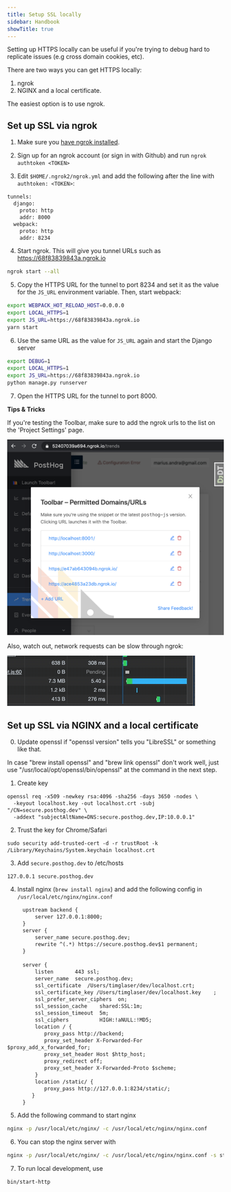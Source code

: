 ```yaml
---
title: Setup SSL locally
sidebar: Handbook
showTitle: true
---
```


Setting up HTTPS locally can be useful if you're trying to debug hard
to replicate issues (e.g cross domain cookies, etc).

There are two ways you can get HTTPS locally: 

1. ngrok 
2. NGINX and a local certificate. 

The easiest option is to use ngrok.

## Set up SSL via ngrok

1. Make sure you [have ngrok installed](https://ngrok.com/download).

2. Sign up for an ngrok account (or sign in with Github) and run `ngrok authtoken <TOKEN>`

3. Edit `$HOME/.ngrok2/ngrok.yml` and add the following after the line with `authtoken: <TOKEN>`:

```
tunnels:
  django:
    proto: http
    addr: 8000
  webpack:
    proto: http
    addr: 8234
```

4. Start ngrok. This will give you tunnel URLs such as https://68f83839843a.ngrok.io

```bash
ngrok start --all
```

5. Copy the HTTPS URL for the tunnel to port 8234 and set it as the value for the `JS_URL` environment variable. Then, start webpack:

```bash
export WEBPACK_HOT_RELOAD_HOST=0.0.0.0
export LOCAL_HTTPS=1
export JS_URL=https://68f83839843a.ngrok.io
yarn start
```

6. Use the same URL as the value for `JS_URL` again and start the Django server

```bash
export DEBUG=1
export LOCAL_HTTPS=1
export JS_URL=https://68f83839843a.ngrok.io
python manage.py runserver
```

7. Open the HTTPS URL for the tunnel to port 8000.

**Tips & Tricks**

If you're testing the Toolbar, make sure to add the ngrok urls to the list on the 'Project Settings' page.

![Permitted domains](../../images/engineering/toolbar-permitted-ngrok.png)

Also, watch out, network requests can be slow through ngrok:

![Network slow with ngrok](../../images/engineering/ngrok-slow.gif)

## Set up SSL via NGINX and a local certificate

0. Update openssl if "openssl version" tells you "LibreSSL" or something like that.

In case "brew install openssl" and "brew link openssl" don't work well, just use 
"/usr/local/opt/openssl/bin/openssl" at the command in the next step.

1. Create key
```
openssl req -x509 -newkey rsa:4096 -sha256 -days 3650 -nodes \
  -keyout localhost.key -out localhost.crt -subj "/CN=secure.posthog.dev" \
  -addext "subjectAltName=DNS:secure.posthog.dev,IP:10.0.0.1"
```
2. Trust the key for Chrome/Safari
```
sudo security add-trusted-cert -d -r trustRoot -k /Library/Keychains/System.keychain localhost.crt
```
3. Add `secure.posthog.dev` to /etc/hosts
```
127.0.0.1 secure.posthog.dev
```
4. Install nginx (`brew install nginx`) and add the following config in `/usr/local/etc/nginx/nginx.conf`
```nginx
     upstream backend {
         server 127.0.0.1:8000;
     }
     server {
         server_name secure.posthog.dev;
         rewrite ^(.*) https://secure.posthog.dev$1 permanent;
     }
 
     server {
         listen       443 ssl;
         server_name  secure.posthog.dev;
         ssl_certificate  /Users/timglaser/dev/localhost.crt;
         ssl_certificate_key /Users/timglaser/dev/localhost.key    ;
         ssl_prefer_server_ciphers  on;
         ssl_session_cache    shared:SSL:1m;
         ssl_session_timeout  5m;
         ssl_ciphers          HIGH:!aNULL:!MD5;
         location / {
            proxy_pass http://backend;
            proxy_set_header X-Forwarded-For $proxy_add_x_forwarded_for;
            proxy_set_header Host $http_host;
            proxy_redirect off;
            proxy_set_header X-Forwarded-Proto $scheme;
         }
         location /static/ {
            proxy_pass http://127.0.0.1:8234/static/;
        }
     }
```

5. Add the following command to start nginx
```bash
nginx -p /usr/local/etc/nginx/ -c /usr/local/etc/nginx/nginx.conf
```

6. You can stop the nginx server with
```bash
nginx -p /usr/local/etc/nginx/ -c /usr/local/etc/nginx/nginx.conf -s stop
```

7. To run local development, use
```bash
bin/start-http
```
